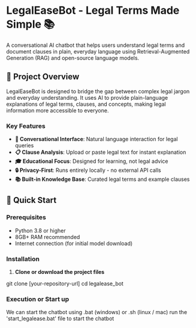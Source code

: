# LegalEaseBot - Legal Terms Made Simple 📚

A conversational AI chatbot that helps users understand legal terms and document clauses in plain, everyday language using Retrieval-Augmented Generation (RAG) and open-source language models.

## 🎯 Project Overview

LegalEaseBot is designed to bridge the gap between complex legal jargon and everyday understanding. It uses AI to provide plain-language explanations of legal terms, clauses, and concepts, making legal information more accessible to everyone.

### Key Features

- **💬 Conversational Interface**: Natural language interaction for legal queries
- **📋 Clause Analysis**: Upload or paste legal text for instant explanation
- **🎓 Educational Focus**: Designed for learning, not legal advice
- **🔒 Privacy-First**: Runs entirely locally - no external API calls
- **📚 Built-in Knowledge Base**: Curated legal terms and example clauses

## 🚀 Quick Start

### Prerequisites

- Python 3.8 or higher
- 8GB+ RAM recommended
- Internet connection (for initial model download)

### Installation

1. **Clone or download the project files**

git clone [your-repository-url]
cd legalease_bot

### Execution or Start up

We can start the chatbot using .bat (windows) or .sh (linux / mac)
run the 'start_legalease.bat' file to start the chatbot
